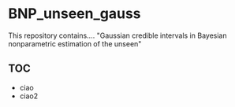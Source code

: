 # BNP_unseen_gauss 
This repository contains.... "Gaussian credible intervals in Bayesian nonparametric estimation of the unseen"

## TOC
- ciao
- ciao2
